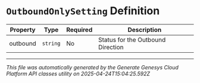 # `OutboundOnlySetting` Definition

| Property | Type | Required | Description |
|----------|------|----------|-------------|
| outbound | `string` | No | Status for the Outbound Direction |

---

*This file was automatically generated by the Generate Genesys Cloud Platform API classes utility on 2025-04-24T15:04:25.592Z*